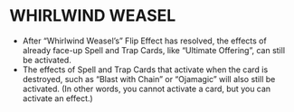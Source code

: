 # WHIRLWIND WEASEL

*   After “Whirlwind Weasel’s” Flip Effect has resolved, the effects of already face-up Spell and Trap Cards, like “Ultimate Offering”, can still be activated.
*   The effects of Spell and Trap Cards that activate when the card is destroyed, such as “Blast with Chain” or “Ojamagic” will also still be activated. (In other words, you cannot activate a card, but you can activate an effect.)
